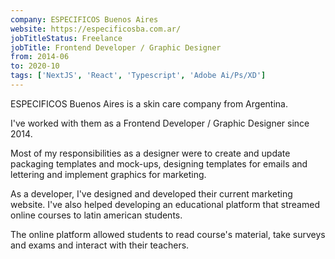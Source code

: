 ```yaml
---
company: ESPECIFICOS Buenos Aires
website: https://especificosba.com.ar/
jobTitleStatus: Freelance
jobTitle: Frontend Developer / Graphic Designer
from: 2014-06
to: 2020-10
tags: ['NextJS', 'React', 'Typescript', 'Adobe Ai/Ps/XD'] 
---
```


ESPECIFICOS Buenos Aires is a skin care company from Argentina.

I've worked with them as a Frontend Developer / Graphic Designer since 2014.

Most of my responsibilities as a designer were to create and update packaging templates and mock-ups, designing templates for emails and lettering and implement graphics for marketing.

As a developer, I've designed and developed their current marketing website. I've also helped developing an educational platform that streamed online courses to latin american students.

The online platform allowed students to read course's material, take surveys and exams and interact with their teachers.
